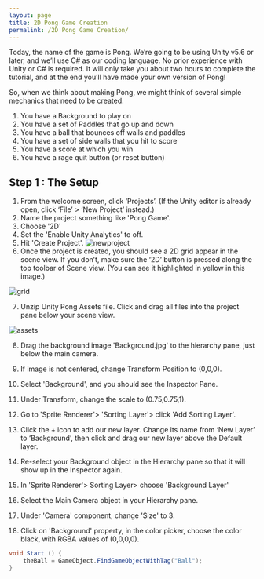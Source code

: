 ```yaml
---
layout: page
title: 2D Pong Game Creation
permalink: /2D Pong Game Creation/
---
```




Today, the name of the game is Pong. We’re going to be using Unity v5.6 or later, and we’ll use C# as our coding language. No prior experience with Unity or C# is required. It will only take you about two hours to complete the tutorial, and at the end you’ll have made your own version of Pong!

So, when we think about making Pong, we might think of several simple mechanics that need to be created:

1. You have a Background to play on
2. You have a set of Paddles that go up and down
3. You have a ball that bounces off walls and paddles
4. You have a set of side walls that you hit to score
5. You have a score at which you win
6. You have a rage quit button (or reset button)

## Step 1 : The Setup

1. From the welcome screen, click ‘Projects’. (If the Unity editor is already open, click ‘File’ > ‘New Project’ instead.) 
2. Name the project something like 'Pong Game'.
3. Choose '2D'
4. Set the 'Enable Unity Analytics' to off.
5. Hit 'Create Project'.
![newproject](https://www.awesomeincu.com/img/tutorials/unity-pong/new_project.png?raw=true)
6. Once the project is created, you should see a 2D grid appear in the scene   view. If you don’t, make sure the ‘2D’ button is pressed along the top toolbar of Scene view. (You can see it highlighted in yellow in this image.)

![grid](https://www.awesomeincu.com/img/tutorials/unity-pong/2d_button.png?raw=true)

7. Unzip Unity Pong Assets file. Click and drag all files into the project pane below your scene view.

![assets](https://www.awesomeincu.com/img/tutorials/unity-pong/unitypong-assets.png?raw=true)

8. Drag the background image 'Background.jpg' to the hierarchy pane, just below the main camera.
9. If image is not centered, change Transform Position to (0,0,0).
10. Select 'Background', and you should see the Inspector Pane.
11. Under Transform, change the scale to (0.75,0.75,1).
12. Go to 'Sprite Renderer'> 'Sorting Layer'> click 'Add Sorting Layer'.
13. Click the + icon to add our new layer. Change its name from ‘New Layer’ to ‘Background’, then click and drag our new layer above the Default layer.
14. Re-select your Background object in the Hierarchy pane so that it will show up in the Inspector again. 
15. In 'Sprite Renderer'> Sorting Layer> choose 'Background Layer'

16. Select the Main Camera object in your Hierarchy pane. 
17. Under 'Camera' component, change 'Size' to 3. 
18. Click on 'Background' property, in the color picker, choose the color black, with RGBA values of (0,0,0,0).

```C#
void Start () {
    theBall = GameObject.FindGameObjectWithTag("Ball");
}
```
